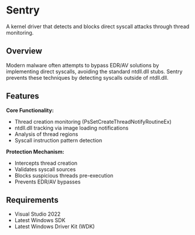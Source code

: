 # Sentry

A kernel driver that detects and blocks direct syscall attacks through thread monitoring.

## Overview

Modern malware often attempts to bypass EDR/AV solutions by implementing direct syscalls, avoiding the standard ntdll.dll stubs. 
Sentry prevents these techniques by detecting syscalls outside of ntdll.dll.

## Features

**Core Functionality:**
- Thread creation monitoring (PsSetCreateThreadNotifyRoutineEx)
- ntdll.dll tracking via image loading notifications
- Analysis of thread regions
- Syscall instruction pattern detection

**Protection Mechanism:**
- Intercepts thread creation
- Validates syscall sources
- Blocks suspicious threads pre-execution
- Prevents EDR/AV bypasses

## Requirements

- Visual Studio 2022
- Latest Windows SDK
- Latest Windows Driver Kit (WDK)
